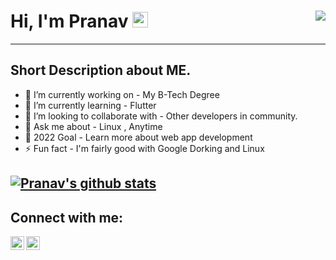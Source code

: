 # Hi, I'm Pranav <img src="https://media.giphy.com/media/hvRJCLFzcasrR4ia7z/giphy.gif" width="25px"> <img align="right" src="https://komarev.com/ghpvc/?username=Pranavk-official&color=blueviolet">
---

## Short Description about ME.
- 🔭 I’m currently working on - My B-Tech Degree
- 🌱 I’m currently learning - Flutter
- 👯 I’m looking to collaborate with - Other developers in community.
- 💬 Ask me about - Linux , Anytime
- 🥅 2022 Goal - Learn more about web app development
- ⚡ Fun fact - I'm fairly good with Google Dorking and Linux

<!-- ❔❔❔❔ means username in below README.md -->
<!-- Also feel free to update second URL to any URL -->
[![Pranav's github stats](https://github-readme-stats.vercel.app/api?username=Pranavk-official&count_private=true&include_all_commits=true&theme=radical)](https://google.com)
---
## Connect with me: 
[<img align="left" alt="codeSTACKr | Twitter" width="22px" src="https://raw.githubusercontent.com/rahuldkjain/github-profile-readme-generator/master/src/images/icons/Social/twitter.svg" />][twitter]
[<img align="left" alt="codeSTACKr | LinkedIn" width="22px" src="https://raw.githubusercontent.com/rahuldkjain/github-profile-readme-generator/master/src/images/icons/Social/linked-in-alt.svg" />][linkedin]
<br /> 

<!-- Optional if you have blogs -->
<!-- ## Latest blog posts: -->
<!-- BLOG-POST-LIST:START -->
<!-- BLOG-POST-LIST:END -->

<!-- This section you create this variables that are used above -->
[twitter]: https://twitter.com/Pr4n4vkofficial
[linkedin]: https://www.linkedin.com/in/pranav-k-898022194  


<!-- 
<img align="left"  alt="Pr4n4vkofficial | Twitter" width="30px" style="padding-right: 10px; padding left: 10px;" src="https://raw.githubusercontent.com/rahuldkjain/github-profile-readme-generator/master/src/images/icons/Social/twitter.svg"  /> [ Twitter ](https://twitter.com/Pr4n4vkofficial. )
<br>
<img align="left" alt="Pr4n4vkofficial | LinkedIn" width="30px" style="padding-right: 10px; padding left: 10px;" src="https://raw.githubusercontent.com/rahuldkjain/github-profile-readme-generator/master/src/images/icons/Social/linked-in-alt.svg" />[ LinkedIn ](https://www.linkedin.com/in/pranav-k-898022194)
<br>
<img align="left" alt="shadowgamer_4312 | Instagram" width="30px" style="padding-right: 9px; padding left: 10px;" src="https://raw.githubusercontent.com/rahuldkjain/github-profile-readme-generator/master/src/images/icons/Social/instagram.svg"  />[Instagram](https://www.instagram.com/shadowgamer_4312)
<br> 
 -->
